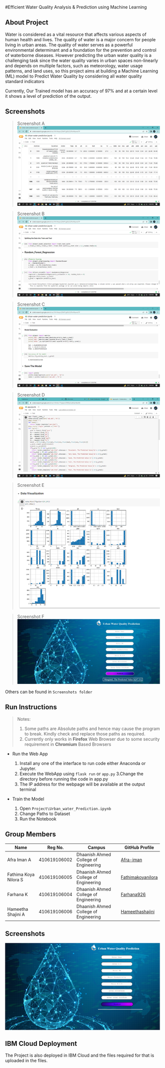 #Efficient Water Quality Analysis & Prediction using Machine Learning


## About Project

Water is considered as a vital resource that affects various aspects of human health and lives. The quality of water is a major concern for people living in urban areas. The quality of water serves as a powerful environmental determinant and a foundation for the prevention and control of waterborne diseases. However predicting the urban water quality is a challenging task since the water quality varies in urban spaces non-linearly and depends on multiple factors, such as meteorology, water usage patterns, and land uses, so this project aims at building a Machine Learning (ML) model to Predict Water Quality by considering all water quality standard indicators

Currently, Our Trained model has an accuracy of 97% and at a certain level it shows a level of prediction of the output.

## Screenshots

> Screenshot A
![Output A](https://github.com/IBM-EPBL/IBM-Project-52085-1660989026/blob/main/Screenshots/Water_Quality_Index.png?raw=true "Water_Quality_Index")

> Screenshot B
![Output B](https://github.com/IBM-EPBL/IBM-Project-52085-1660989026/blob/main/Screenshots/RandomForest_Regression_Algorithm.png?raw=true "RandomForest_Regression_Algorithm")

> Screenshot C
![Output C](https://github.com/IBM-EPBL/IBM-Project-52085-1660989026/blob/main/Screenshots/Model_Evaluation.png?raw=true "Model_Evaluation")

> Screenshot D
![Output D](https://github.com/IBM-EPBL/IBM-Project-52085-1660989026/blob/main/Screenshots/Flask_App.png?raw=true "Flask_App")

> Screenshot E
![Output E](https://github.com/IBM-EPBL/IBM-Project-52085-1660989026/blob/main/Screenshots/Data_Visualization.png?raw=true "Data_Visualization")

> Screenshot F
![Output F](https://github.com/IBM-EPBL/IBM-Project-52085-1660989026/blob/main/Screenshots/Final_Prediction_Output.jpeg?raw=true "Final_Prediction_Output")

Others can be found in ```Screenshots folder```

## Run Instructions

> Notes:
> 1. Some paths are Absolute paths and hence may cause the program to break. Kindly check and replace those paths as required.
> 2. Currently only works in __Firefox__ Web Browser due to some security requirement in __Chromium__ Based Browsers

* Run the Web App
	1. Install any one of the interface to run code either Anaconda or Jupyter.
	2. Execute the WebApp using ```flask run``` or ```app.py```
	3.Change the directory before running the code in app.py
	4. The IP address for the webpage will be available at the output terminal

* Train the Model
	1. Open ```Project\Urban_water_Prediction.ipynb```
	2. Change Paths to Dataset
	3. Run the Notebook

## Group Members

| Name            | Reg No.    | Campus     | GitHub Profile                                    |
|-----------------|------------|------------|---------------------------------------------------|
| Afra Iman A     |410619106002| Dhaanish Ahmed College of Engineering| [Afra-iman](https://github.com/Afra-iman) |
| Fathima Koya Nilora S      |410619106005  | Dhaanish Ahmed College of Engineering | [Fathimakoyanilora](https://github.com/Fathimakoyanilora) |
| Farhana K   | 410619106004 | Dhaanish Ahmed College of Engineering | [Farhana926](https://github.com/Farhana926) |
| Hameetha Shajini A   | 410619106006 | Dhaanish Ahmed College of Engineering | [Hameethashajini](https://github.com/Hameethashajini) |


## Screenshots

![Webpage Screenshot](https://github.com/IBM-EPBL/IBM-Project-52085-1660989026/blob/main/Screenshots/Webpage_Preview.png?raw=true "Webpage_Preview")

## IBM Cloud Deployment

The Project is also deployed in IBM Cloud and the files required for that is uploaded in the files.

